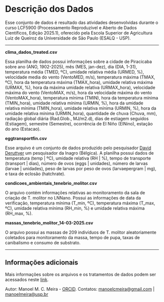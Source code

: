# Descrição dos Dados

Esse conjunto de dados é resultado das atividades desenvolvidas durante o curso LCF5900 (Processamento Reproduzível e Aberto de Dados Científicos, Edição 2025.1), oferecido pela Escola Superior de Agricultura Luiz de Queiroz da Universidade de São Paulo (ESALQ - USP).
______

**clima_dados_treated.csv**

Essa planilha de dados possui informações sobre a cidade de Piracicaba sobre ano (ANO, 1902-2025), mês (MES, jan-dez), dia (DIA, 1-31), temperatura média (TMED, ºC), umidade relativa média (URMED, %), velocidade media do vento (VentoMED, m/s), temperatura máxima (TMAX, ºC), hora da temperatura máxima (TMAX_hora), umidade relativa máxima (URMAX, %), hora da máxima umidade relativa (URMAX_hora), velocidade máxima do vento (VentoMAX, m/s), hora da velocidade máxima do vento (VentoMAX_hora), temperatura mínima (TMIN), hora da temperatura mínima (TMIN_hora), umidade relativa mínima (URMIN, %), hora da umidade relativa mínima (TMIN_hora), umidade relativa mínima (URMIN, %), hora da umidade relativa mínima (URMIN_hora), quantidade de chuva (Chuva, mm), radiação global diária (Rad.Glob., MJ/m2.d), dias de estiagem seguidos (Estiagem), semestre (Semestre), ocorrência de El Niño (ElNino), estação do ano (Estacao).

**eggtransportfin.csv**

Esse arquivo é um conjunto de dados produzido pelo pesquisador [David Deruttyer](https://orcid.org/0000-0001-8565-2240) um pesquisador da Inagro (Bélgica).
A planilha possui dados de temperatura (temp | ºC), umidade relativa (RH | %), tempo de transporte (transport | dias), número de ovos (eggs | unidades), número de larvas (larvae | unidades), peso de larvas por peso de ovos (larvaepergram | mg), e taxa de eclosão (hatchrate).

**condicoes_ambientais_tenebrio_molitor.csv**

O arquivo contém informações relativas ao monitoramento da sala de criação de T. molitor no LNNano. Possui as informações de data da verificação, temperatura mínima (T_min, ºC), temperatura máxima (T_max, ºC), umidade relativa mínima (RH_min, %) e umidade relativa máxima (RH_max, %).

**massas_tenebrio_molitor_14-03-2025.csv**

O arquivo possui as massas de 209 indivíduos de T. molitor aleatoriamente coletados para monitoramento da massa, tempo de pupa, taxas de canibalismo e consumo de substrato.

______

## Informações adicionais

Mais informações sobre os arquivos e os tratamentos de dados podem ser acessados neste [link](https://guarani.esalq.usp.br/doku.php?id=opensci:2025:manoel).

Autor: Manoel M. C. Meira - [ORCID](https://orcid.org/0000-0002-6043-6370).
Contatos: manoelcmeira@gmail.com | manoelmeira@usp.br

